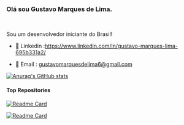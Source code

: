 

### Olá sou Gustavo Marques de Lima.

<br />

Sou um desenvolvedor iniciante do Brasil!<br>

- 💼 Linkedin :https://www.linkedin.com/in/gustavo-marques-lima-695b331a2/

- 📧 Email : gustavomarquesdelima6@gmail.com

[![Anurag's GitHub stats](https://github-readme-stats.vercel.app/api?username=gusta7597&show_icons=true&theme=tokyonight)](https://github.com/anuraghazra/github-readme-stats)


#### Top Repositories


[![Readme Card](https://github-readme-stats.vercel.app/api/pin/?username=gusta7597&repo=api-fatec&theme=tokyonight)]([https://github.com/anuraghazra/github-readme-stats](https://github.com/gusta7597/API-FATEC-2-SEM))

[![Readme Card](https://github-readme-stats.vercel.app/api/pin/?username=gusta7597&repo=api-fatec-2-sem&theme=tokyonight)]([https://github.com/anuraghazra/github-readme-stats](https://github.com/gusta7597/API-FATEC-2-SEM))


<br />
<br />

